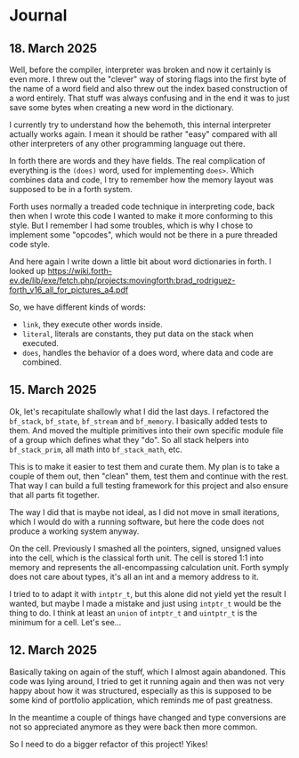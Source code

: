 # Journal

## 18. March 2025

Well, before the compiler, interpreter was broken and now it certainly is even more.
I threw out the "clever" way of storing flags into the first byte of the name
of a word field and also threw out the index based construction of a word
entirely. That stuff was always confusing and in the end it was to just
save some bytes when creating a new word in the dictionary.

I currently try to understand how the behemoth, this internal interpreter
actually works again. I mean it should be rather "easy" compared with
all other interpreters of any other programming language out there.

In forth there are words and they have fields. The real complication
of everything is the `(does)` word, used for implementing `does>`.
Which combines data and code, I try to remember how the memory layout
was supposed to be in a forth system.

Forth uses normally a treaded code technique in interpreting code,
back then when I wrote this code I wanted to make it more conforming to
this style. But I remember I had some troubles, which is why I chose to
implement some "opcodes", which would not be there in a pure threaded code
style.

And here again I write down a little bit about word dictionaries in
forth. I looked up https://wiki.forth-ev.de/lib/exe/fetch.php/projects:movingforth:brad_rodriguez-forth_v16_all_for_pictures_a4.pdf

So, we have different kinds of words:

- `link`, they execute other words inside.
- `literal`, literals are constants, they put data on the stack when executed.
- `does`, handles the behavior of a does word, where data and code are combined.

## 15. March 2025

Ok, let's recapitulate shallowly what I did the last days. I refactored the
`bf_stack`, `bf_state`, `bf_stream` and `bf_memory`. I basically added tests
to them. And moved the multiple primitives into their own specific module
file of a group which defines what they "do". So all stack helpers into `bf_stack_prim`,
all math into `bf_stack_math`, etc.

This is to make it easier to test them and curate them. My plan is to take a couple
of them out, then "clean" them, test them and continue with the rest. That way
I can build a full testing framework for this project and also ensure that all
parts fit together.

The way I did that is maybe not ideal, as I did not move in small iterations, which
I would do with a running software, but here the code does not produce a working system
anyway.

On the cell. Previously I smashed all the pointers, signed, unsigned values into the
cell, which is the classical forth unit. The cell is stored 1:1 into memory and represents
the all-encompassing calculation unit. Forth symply does not care about types, it's
all an int and a memory address to it.

I tried to to adapt it with `intptr_t`, but this alone did not yield yet the result I wanted,
but maybe I made a mistake and just using `intptr_t` would be the thing to do. I think
at least an `union` of `intptr_t` and `uintptr_t` is the minimum for a cell. Let's see...

## 12. March 2025

Basically taking on again of the stuff, which I almost again abandoned.
This code was lying around, I tried to get it running again and then was not very happy
about how it was structured, especially as this is supposed to be some kind of portfolio
application, which reminds me of past greatness.

In the meantime a couple of things have changed and type conversions are not so appreciated
anymore as they were back then more common.

So I need to do a bigger refactor of this project! Yikes!
